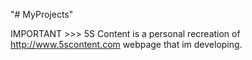 "# MyProjects" 

IMPORTANT >>> 5S Content is a personal recreation of http://www.5scontent.com webpage that im developing.
